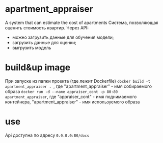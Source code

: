 # apartment_appraiser
A system that can estimate the cost of apartments
Система, позволяющая оценить стоимость квартир.
Через API:
- можно загрузить данные для обучения модели;
- загрузить данные для оценки;
- выгрузить модель


# build&up image
При запуске из папки проекта (где лежит Dockerfile)
```docker build -t apartment_appraiser . ```, где "apartment_appraiser" - имя собираемого образа
```docker run -d --name appraiser_cont -p 80:80 apartment_appraiser```, где "appraiser_cont" - имя поднимаемого контейнера, "apartment_appraiser" - имя используемого образа

# use
Api доступна по адресу ```0.0.0.0:80/docs```
